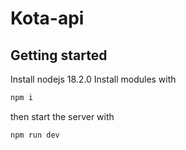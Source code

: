 # Kota-api

## Getting started

Install nodejs 18.2.0
Install modules with

```bash
npm i
```

then start the server with 

```bash
npm run dev
```
